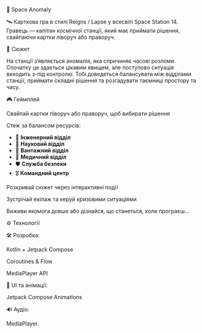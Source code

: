 
🚀 Space Anomaly

🛰 Карткова гра в стилі Reigns / Lapse у всесвіті Space Station 14.
Гравець — капітан космічної станції, який має приймати рішення, свайпаючи картки ліворуч або праворуч.

📖 Сюжет

На станції з’являється аномалія, яка спричиняє часові розломи. Спочатку це здається цікавим явищем, але поступово ситуація виходить з-під контролю.
Тобі доведеться балансувати між відділами станції, приймати складні рішення та розгадувати таємниці простору та часу.

🎮 Геймплей

Свайпай картки ліворуч або праворуч, щоб вибирати рішення

Стеж за балансом ресурсів:
- 🔧 **Інженерний відділ**
- 🔬 **Науковий відділ**
- 🚛 **Вантажний відділ**  
- 🏥 **Медичний відділ**  
- 🛡 **Служба безпеки**  
- 🎖 **Командний центр**  

Розкривай сюжет через інтерактивні події

Зустрічай екіпаж та керуй кризовими ситуаціями

Виживи якомога довше або дізнайся, що станеться, коли програєш...


⚙️ Технології

🛠 Розробка:

Kotlin + Jetpack Compose

Coroutines & Flow

MediaPlayer API


🎨 UI та анімації:

Jetpack Compose Animations


🔊 Аудіо:

MediaPlayer.

